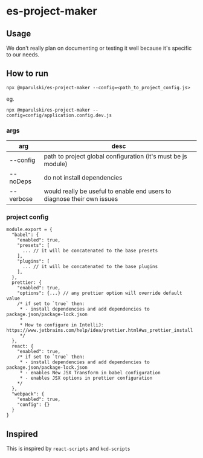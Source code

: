# es-project-maker

## Usage 
We don't really plan on documenting or testing it well because it's specific to our needs.

## How to run 
```
npx @mparulski/es-project-maker --config=<path_to_project_config.js>
```
eg.
```
npx @mparulski/es-project-maker --config=config/application.config.dev.js
```

### args
| arg | desc |
|-----|------|
| --config  | path to project global configuration (it's must be js module)|
| --noDeps  | do not install dependencies |
| --verbose | would really be useful to enable end users to diagnose their own issues |

### project config

```
module.export = {
  "babel": {
    "enabled": true, 
    "presets": [ 
      ... // it will be concatenated to the base presets
    ],
    "plugins": [
      ... // it will be concatenated to the base plugins
    ],
  },
  prettier: {
    "enabled": true, 
    "options": {...} // any prettier option will override default value
    /* if set to `true` then:
     * - install dependencies and add dependencies to package.json/package-lock.json
     *
     * How to configure in IntelliJ: https://www.jetbrains.com/help/idea/prettier.html#ws_prettier_install
     */
  },
  react: {
    "enabled": true, 
    /* if set to `true` then:  
     * - install dependencies and add dependencies to package.json/package-lock.json
     * - enables New JSX Transform in babel configuration
     * - enables JSX options in prettier configuration
    */
  },
  "webpack": {
    "enabled": true,
    "config": {}
  }
}
```

## Inspired 
This is inspired by `react-scripts` and `kcd-scripts`